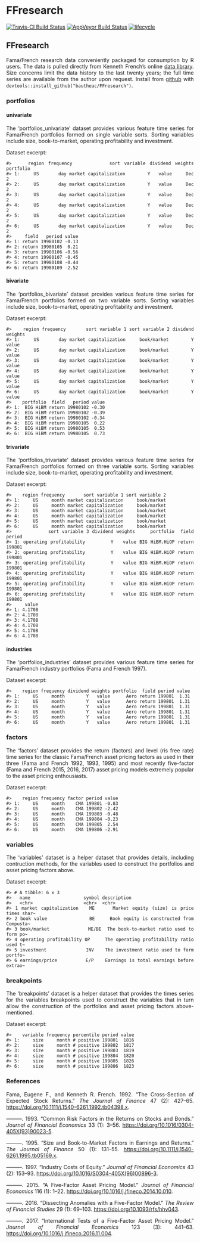 FFresearch
================

[![Travis-CI Build
Status](https://travis-ci.org/bautheac/FFresearch.svg?branch=master)](https://travis-ci.org/bautheac/FFresearch)
[![AppVeyor Build
Status](https://ci.appveyor.com/api/projects/status/github/bautheac/FFresearch?branch=master&svg=true)](https://ci.appveyor.com/project/bautheac/FFresearch)
[![lifecycle](https://img.shields.io/badge/lifecycle-experimental-orange.svg)](https://www.tidyverse.org/lifecycle/#experimental)

<style> body {text-align: justify} </style>

## FFresearch

Fama/French research data conveniently packaged for consumption by R
users. The data is pulled directly from Kenneth French’s online [data
library](http://mba.tuck.dartmouth.edu/pages/faculty/ken.french/data_library.html).
Size concerns limit the data history to the last twenty years; the full
time series are available from the author upon request. Install from
[github](https://github.com/bautheac/FFresearch/) with
`devtools::install_github("bautheac/FFresearch")`.

### portfolios

#### univariate

The ‘portfolios\_univariate’ dataset provides various feature time
series for Fama/French portfolios formed on single variable sorts.
Sorting variables include size, book-to-market, operating profitability
and investment.

Dataset
    excerpt:

    #>    region frequency         sort variable dividend weights portfolio
    #> 1:     US       day market capitalization        Y   value     Dec 2
    #> 2:     US       day market capitalization        Y   value     Dec 2
    #> 3:     US       day market capitalization        Y   value     Dec 2
    #> 4:     US       day market capitalization        Y   value     Dec 2
    #> 5:     US       day market capitalization        Y   value     Dec 2
    #> 6:     US       day market capitalization        Y   value     Dec 2
    #>     field   period value
    #> 1: return 19980102 -0.13
    #> 2: return 19980105  0.21
    #> 3: return 19980106 -0.56
    #> 4: return 19980107 -0.45
    #> 5: return 19980108 -0.44
    #> 6: return 19980109 -2.52

#### bivariate

The ‘portfolios\_bivariate’ dataset provides various feature time series
for Fama/French portfolios formed on two variable sorts. Sorting
variables include size, book-to-market, operating profitability and
investment.

Dataset
    excerpt:

    #>    region frequency       sort variable 1 sort variable 2 dividend weights
    #> 1:     US       day market capitalization     book/market        Y   value
    #> 2:     US       day market capitalization     book/market        Y   value
    #> 3:     US       day market capitalization     book/market        Y   value
    #> 4:     US       day market capitalization     book/market        Y   value
    #> 5:     US       day market capitalization     book/market        Y   value
    #> 6:     US       day market capitalization     book/market        Y   value
    #>    portfolio  field   period value
    #> 1:  BIG HiBM return 19980102 -0.30
    #> 2:  BIG HiBM return 19980102 -0.39
    #> 3:  BIG HiBM return 19980102 -0.34
    #> 4:  BIG HiBM return 19980105  0.22
    #> 5:  BIG HiBM return 19980105  0.53
    #> 6:  BIG HiBM return 19980105  0.73

#### trivariate

The ‘portfolios\_trivariate’ dataset provides various feature time
series for Fama/French portfolios formed on three variable sorts.
Sorting variables include size, book-to-market, operating profitability
and investment.

Dataset excerpt:

    #>    region frequency       sort variable 1 sort variable 2
    #> 1:     US     month market capitalization     book/market
    #> 2:     US     month market capitalization     book/market
    #> 3:     US     month market capitalization     book/market
    #> 4:     US     month market capitalization     book/market
    #> 5:     US     month market capitalization     book/market
    #> 6:     US     month market capitalization     book/market
    #>            sort variable 3 dividend weights     portfolio  field period
    #> 1: operating profitability        Y   value BIG HiBM.HiOP return 199801
    #> 2: operating profitability        Y   value BIG HiBM.HiOP return 199801
    #> 3: operating profitability        Y   value BIG HiBM.HiOP return 199801
    #> 4: operating profitability        Y   value BIG HiBM.HiOP return 199801
    #> 5: operating profitability        Y   value BIG HiBM.HiOP return 199801
    #> 6: operating profitability        Y   value BIG HiBM.HiOP return 199801
    #>     value
    #> 1: 4.1708
    #> 2: 4.1708
    #> 3: 4.1708
    #> 4: 4.1708
    #> 5: 4.1708
    #> 6: 4.1708

#### industries

The ‘portfolios\_industries’ dataset provides various feature time
series for Fama/French industry portfolios (Fama and French 1997).

Dataset
    excerpt:

    #>    region frequency dividend weights portfolio  field period value
    #> 1:     US     month        Y   value      Aero return 199801  1.31
    #> 2:     US     month        Y   value      Aero return 199801  1.31
    #> 3:     US     month        Y   value      Aero return 199801  1.31
    #> 4:     US     month        Y   value      Aero return 199801  1.31
    #> 5:     US     month        Y   value      Aero return 199801  1.31
    #> 6:     US     month        Y   value      Aero return 199801  1.31

### factors

The ‘factors’ dataset provides the return (factors) and level (ris free
rate) time series for the classic Fama/French asset pricing factors as
used in their three (Fama and French 1992, 1993, 1995) and most recently
five-factor (Fama and French 2015, 2016, 2017) asset pricing models
extremely popular to the asset pricing enthousiasts.

Dataset excerpt:

    #>    region frequency factor period value
    #> 1:     US     month    CMA 199801 -0.83
    #> 2:     US     month    CMA 199802 -2.42
    #> 3:     US     month    CMA 199803 -0.48
    #> 4:     US     month    CMA 199804 -0.23
    #> 5:     US     month    CMA 199805  2.54
    #> 6:     US     month    CMA 199806 -2.91

### variables

The ‘variables’ dataset is a helper dataset that provides details,
including contruction methods, for the variables used to construct the
portfolios and asset pricing factors above.

Dataset excerpt:

    #> # A tibble: 6 x 3
    #>   name                    symbol description                              
    #>   <chr>                   <chr>  <chr>                                    
    #> 1 market capitalization   ME     Market equity (size) is price times shar~
    #> 2 book value              BE     Book equity is constructed from Compusta~
    #> 3 book/market             ME/BE  The book-to-market ratio used to form po~
    #> 4 operating profitability OP     The operating profitability ratio used t~
    #> 5 investment              INV    The investment ratio used to form portfo~
    #> 6 earnings/price          E/P    Earnings is total earnings before extrao~

### breakpoints

The ‘breakpoints’ dataset is a helper dataset that provides the times
series for the variables breakpoints used to construct the variables
that in turn allow the construction of the portfolios and asset pricing
factors above-mentioned.

Dataset excerpt:

    #>    variable frequency percentile period value
    #> 1:     size     month # positive 199801  1816
    #> 2:     size     month # positive 199802  1817
    #> 3:     size     month # positive 199803  1819
    #> 4:     size     month # positive 199804  1820
    #> 5:     size     month # positive 199805  1826
    #> 6:     size     month # positive 199806  1823

### References

<div id="refs" class="references">

<div id="ref-fama_cross_section_1992">

Fama, Eugene F., and Kenneth R. French. 1992. “The Cross-Section of
Expected Stock Returns.” *The Journal of Finance* 47 (2): 427–65.
<https://doi.org/10.1111/j.1540-6261.1992.tb04398.x>.

</div>

<div id="ref-fama_common_1993">

———. 1993. “Common Risk Factors in the Returns on Stocks and Bonds.”
*Journal of Financial Economics* 33 (1): 3–56.
<https://doi.org/10.1016/0304-405X(93)90023-5>.

</div>

<div id="ref-fama_size_1995">

———. 1995. “Size and Book-to-Market Factors in Earnings and Returns.”
*The Journal of Finance* 50 (1): 131–55.
<https://doi.org/10.1111/j.1540-6261.1995.tb05169.x>.

</div>

<div id="ref-fama_industry_1997">

———. 1997. “Industry Costs of Equity.” *Journal of Financial Economics*
43 (2): 153–93. <https://doi.org/10.1016/S0304-405X(96)00896-3>.

</div>

<div id="ref-fama_five_factor_2015">

———. 2015. “A Five-Factor Asset Pricing Model.” *Journal of Financial
Economics* 116 (1): 1–22.
<https://doi.org/10.1016/j.jfineco.2014.10.010>.

</div>

<div id="ref-fama_dissecting_2016">

———. 2016. “Dissecting Anomalies with a Five-Factor Model.” *The Review
of Financial Studies* 29 (1): 69–103.
<https://doi.org/10.1093/rfs/hhv043>.

</div>

<div id="ref-fama_international_2017">

———. 2017. “International Tests of a Five-Factor Asset Pricing Model.”
*Journal of Financial Economics* 123 (3): 441–63.
<https://doi.org/10.1016/j.jfineco.2016.11.004>.

</div>

</div>
